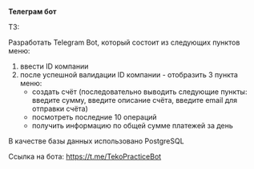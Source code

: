 **Телеграм бот**

ТЗ:

Разработать Telegram Bot, который состоит из следующих пунктов меню:
   
1. ввести ID компании
2.  после успешной валидации ID компании - отобразить 3 пункта меню:
    * создать счёт (последовательно выводить следующие пункты: введите сумму, введите описание счёта, введите email для отправки счёта)
    * посмотреть последние 10 операций
    * получить информацию по общей сумме платежей за день


В качестве базы данных использовано PostgreSQL

Ссылка на бота: https://t.me/TekoPracticeBot

